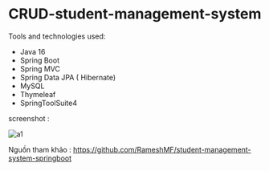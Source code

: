 # CRUD-student-management-system

Tools and technologies used:
- Java 16
- Spring Boot
- Spring MVC
- Spring Data JPA ( Hibernate)
- MySQL
- Thymeleaf
- SpringToolSuite4

screenshot :

![a1](https://user-images.githubusercontent.com/88927961/161952456-ae7fef70-3acd-44a3-b1ae-19af9b94c9ab.png)


Nguồn tham khảo : https://github.com/RameshMF/student-management-system-springboot
